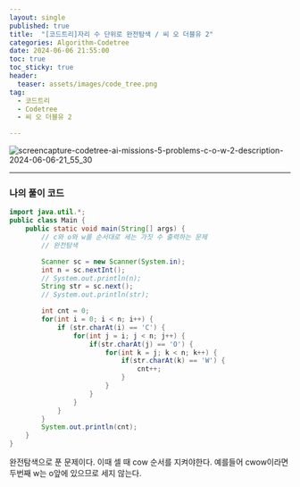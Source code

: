 ```yaml
---
layout: single
published: true
title:  "[코드트리]자리 수 단위로 완전탐색 / 씨 오 더블유 2"
categories: Algorithm-Codetree
date: 2024-06-06 21:55:00
toc: true
toc_sticky: true
header:
  teaser: assets/images/code_tree.png
tag:   
  - 코드트리
  - Codetree
  - 씨 오 더블유 2

---
```



![screencapture-codetree-ai-missions-5-problems-c-o-w-2-description-2024-06-06-21_55_30](https://github.com/BaxDailyGit/BaxDailyGit/assets/99312529/e4f11ec8-f263-46ab-a833-1d7099806aee)


----------------

### 나의 풀이 코드

```java
import java.util.*;
public class Main {
    public static void main(String[] args) {
        // c와 o와 w를 순서대로 세는 가짓 수 출력하는 문제
        // 완전탐색

        Scanner sc = new Scanner(System.in);
        int n = sc.nextInt();
        // System.out.println(n);
        String str = sc.next();
        // System.out.println(str);

        int cnt = 0;
        for(int i = 0; i < n; i++) {
            if (str.charAt(i) == 'C') {
                for(int j = i; j < n; j++) {
                    if(str.charAt(j) == 'O') {
                        for(int k = j; k < n; k++) {
                            if(str.charAt(k) == 'W') {
                                cnt++;
                            }
                        }
                    }
                }
            }    
        }
        System.out.println(cnt);
    }
}
```

완전탐색으로 푼 문제이다. 이때 셀 때 cow 순서를 지켜야한다. 예를들어 cwow이라면 두번째 w는 o앞에 있으므로 세지 않는다.
        

